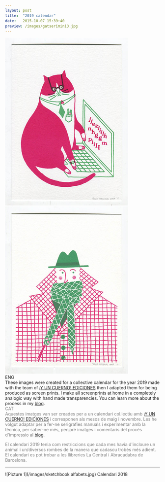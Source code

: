 ```yaml
---
layout: post
title:  "2019 calendar"
date:   2015-10-07 15:39:40
preview: /images/gatserimini3.jpg
---
```



<div class="row">

<div class="column">
 <img src="/images/seri1.jpg" alt="drawing" width="400">

</div>
 <div class="column">
<img src="/images/seri2.jpg" alt="drawing" width="400">
 </div>
 </div>

<div class="row">

  <div class="column">
  ENG<br>
  These images were created for a collective calendar for the year 2019 made with the team of <a href="https://yuncuernoediciones.tumblr.com/">¡Y UN CUERNO! EDICIONES</a> then I adapted them for being produced as screen prints. I make all screenprints at home in a completely analogic way with hand made transparencies. You can learn more about the process in my <a href="{{ site.baseurl }}/blog/">blog</a>.<br>
</div>

   <div class="column">
   <font color="#808080">
   CAT<br>
Aquestes imatges van ser creades per a un calendari col.lectiu amb <a href="https://yuncuernoediciones.tumblr.com/">¡Y UN CUERNO! EDICIONES</a> i corresponen als mesos de maig i novembre. Les  he volgut adaptar per a fer-ne serigrafies manuals i experimentar amb la tècnica, per saber-ne més, penjaré imatges i comentaris del procés d'impressio al <a href="{{ site.baseurl }}/blog/">blog</a>.</font><br>
   </div>



 </div>




<font color="#808080">El calendari 2019 tenia com restriccions que cada mes havia d'incloure un animal i un/diversos rombes de la manera que cadascu trobés més adient. El calendari es pot trobar a les llibreries La Central i Abracadabra de Barcelona.</font>

---

![Picture 1](/images/sketchbook alfabets.jpg)
Calendari 2018

